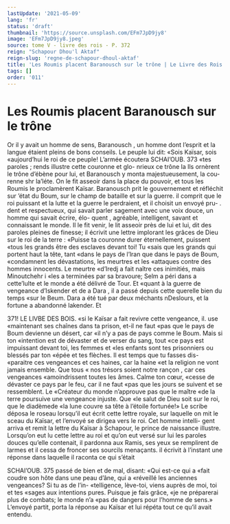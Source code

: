 ```yaml
---
lastUpdate: '2021-05-09'
lang: 'fr'
status: 'draft'
thumbnail: 'https://source.unsplash.com/EFm7JpD9jy8'
image: 'EFm7JpD9jy8.jpeg'
source: tome V - livre des rois - P. 372
reign: "Schapour Dhou'l Aktaf"
reign-slug: 'regne-de-schapour-dhoul-aktaf'
title: 'Les Roumis placent Baranousch sur le trône | Le Livre des Rois | Shâhnâmeh'
tags: []
order: '011'
---
```


# Les Roumis placent Baranousch sur le trône

Or il y avait un homme de sens, Baranousch , un homme dont l’esprit et la langue étaient pleins de
bons conseils. Le peuple lui dit: «Sois Kaïsar, sois «aujourd’hui le roi de ce peuple! L’armée écoutera
SCHAI’OUB. 373 «tes paroles ; rends illustre cette couronne et glo-
nrieux ce trône la Ils ornèrent le trône d’ébène pour
lui, et Baranousch y monta majestueusement, la cou- renne shr la’léte. On le fit asseoir dans la place du pouvoir, et tous les Roumis le proclamèrent Kaïsar.
Baranousch prit le gouvernement et réfléchit sur ’état du Boum, sur le champ de bataille et sur la
guerre. il comprit que le roi puissant et la lutte et
la guerre le perdraient, et il choisit un envoyé pru-
. dent et respectueux, qui savait parler sagement avec
une voix douce, un homme qui savait écrire, élo- quent , agréable, intelligent, savant et connaissant le monde. Il le fit venir, le lit asseoir près de lui et lui, dit des paroles pleines de finesse; il écrivit une lettre implorant les grâces de Dieu sur le roi de la terre : «Puisse ta couronne durer éternellement, puissent «tous les grands être des esclaves devant toi! Tu «sais que les grands qui portent haut la tête, tant «dans le pays de l’lran que dans le pays de Boum,
«condamnent les dévastations, les meurtres et les «attaques contre des hommes innocents. Le meurtre «d’Iredj a fait naître ces inimitiés, mais Minoutchehr
i «les a terminées par sa bravoure; Selm a péri dans
a cette’lulte et le monde a été délivré de Tour. Et
«quant à la guerre de vengeance d’Iskender et de
a Dara , il a passé depuis cette querelle bien du temps «sur le Beum. Dara a été tué par deux méchants nDeslours, et la fortune a abandonné lakender. Et

371! LE LlVBE DES BOIS.
«si le Kaïsar a fait revivre cette vengeance, il. use «maintenant ses chaînes dans ta prison, et-il ne faut «pas que le pays de Boum devienne un désert, car «il n’y a pas de pays comme le Boum. Mais si ton «intention est de dévaster et de verser du sang, tout «ce pays est impuissant devant toi, les femmes et «les enfants sont tes prisonniers ou blessés par ton «épée et tes flèches. Il est temps que tu fasses dis- «paraitre ces vengeances et ces haines, car la haine «et la religion ne vont jamais ensemble. Que tous « nos trésors soient notre rançon , car ces vengeances «amoindrissent toutes les âmes. Calme ton cœur, «cesse de dévaster ce pays par le feu, car il ne faut
«pas que les jours se suivent et se ressemblent. Le
«Créateur du monde n’approuve pas que le maître
«de la terre poursuive une vengeance injuste. Que
«le salut de Dieu soit sur le roi, que le diadèmede «la lune couvre sa tête à l’étoile fortunée!»
Le scribe déposa le roseau lorsqu’il eut écrit cette
lettre royale, sur laquelle on mit le sceau du Kaïsar, et l’envoyé se dirigea vers le roi. Cet homme intelli- gent arriva et remit la lettre du Kaïsar à Schapour, le prince de naissance illustre. Lorsqu’on eut lu cette lettre au roi et qu’on eut versé sur lui les paroles
douces qu’elle contenait, il pardonna aux Ramis,
ses yeux se remplirent de larmes et il cessa de froncer ses sourcils menaçants. il écrivit à l’instant
une réponse dans laquelle il raconta ce qui s’était

SCHAI’OUB. 375 passé de bien et de mal, disant: «Qui est-ce qui a
«fait coudre son hôte dans une peau d’âne, qui a «réveillé les anciennes vengeances? Si tu as de l’in- «telligence, lève-toi, viens auprès de moi, toi et tes «sages aux intentions pures. Puisque je fais grâce, «je ne préparerai plus de combats; le monde n’a
«pas de dangers pour l’homme de sens.» L’envoyé partit, porta la réponse au Kaïsar et lui répéta tout ce qu’il avait entendu.
